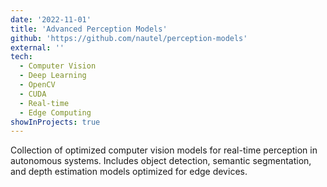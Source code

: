 ```yaml
---
date: '2022-11-01'
title: 'Advanced Perception Models'
github: 'https://github.com/nautel/perception-models'
external: ''
tech:
  - Computer Vision
  - Deep Learning
  - OpenCV
  - CUDA
  - Real-time
  - Edge Computing
showInProjects: true
---
```


Collection of optimized computer vision models for real-time perception in autonomous systems. Includes object detection, semantic segmentation, and depth estimation models optimized for edge devices.